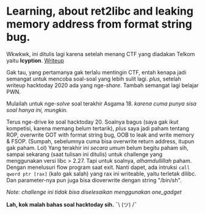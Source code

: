# Learning, about ret2libc and leaking memory address from format string bug.

Wkwkwk, ini ditulis lagi karena setelah menang CTF yang diadakan Telkom yaitu **Icyption**. [Writeup](https://abdullahnz.github.io/writeup/pwn/2020/07/15/write-up-binex-asgama-ctf.html)

Gak tau, yang pertamanya gak terlalu mentingin CTF, entah kenapa jadi semangat untuk mencoba soal-soal yang lebih sulit lagi. *plus*, setelah writeup hacktoday 2020 ada yang nge-*share*. Tambah semangat lagi belajar PWN.

Mulailah untuk nge-*solve* soal terakhir Asgama 18. *karena cuma punya sisa soal hanya ini, mungkin.*

Terus nge-drive ke soal hacktoday 20. Soalnya bagus (saya gak ikut kompetisi, karena memang belum tertarik), *plus* saya jadi paham tentang ROP, overwrite GOT with format string bug, OOB to leak and write memory & FSOP. (Sumpah, sebelumnya cuma bisa overwrite return address, itupun gak paham. Lol)
Yang terakhir ini *secara umum* belum begitu paham sih, sampai sekarang (saat tulisan ini ditulis) untuk challenge yang menggunakan versi libc > 2.27. Tapi untuk soalnya, *alhamdullillah* paham. Dengan menelusuri flow program saat exit. Nanti dapet, ada intruksi `call qword ptr [rax]` (kalo gak salah) yang rax ini writeable, yaitu terletak dilibc. Dan parameter-nya pun juga bisa dioverwrite dengan string "/bin/sh".

*Note: challenge ini tidak bisa diselesaikan menggunakan one_gadget*

**Lah, kok malah bahas soal hacktoday sih.**
¯\ (ツ) /¯
